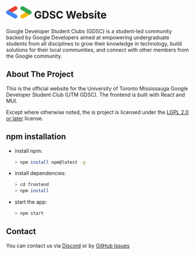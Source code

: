 <h1>
	<picture>
		<img alt="Google Developers Bracket" src="./frontend/src/assets/icons/bracket.svg" height="34">
	</picture>
	GDSC Website
</h1>

Google Developer Student Clubs (GDSC) is a student-led community backed by Google Developers aimed at empowering undergraduate students from all disciplines to grow their knowledge in technology, build solutions for their local communities, and connect with other members from the Google community.

## About The Project

This is the official website for the University of Toronto Mississauga Google Developer Student Club (UTM GDSC). The frontend is built with React and MUI.

Except where otherwise noted, the is project is licensed under the [LGPL 2.0 or later](https://www.gnu.org/licenses/gpl-2.0.html) license.

## npm installation
* install npm:
	```sh
	> npm install npm@latest -g
	```

* install dependencies:
	```sh
	> cd frontend
	> npm install
	```

* start the app:
	```sh
	> npm start
	```

## Contact
You can contact us via [Discord](https://discord.gg/FMJNvhXJAa) or by [GitHub Issues](https://github.com/utmgdsc/website/issues/new/choose)
